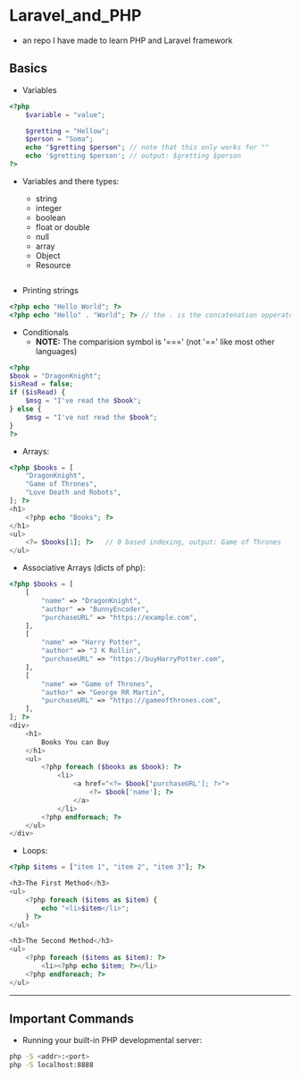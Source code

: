 # Laravel_and_PHP

- an repo I have made to learn PHP and Laravel framework

## Basics

- Variables

```php
<?php
    $variable = "value";

    $gretting = "Hellow";
    $person = "Soma";
    echo "$gretting $person"; // note that this only works for ""
    echo '$gretting $person'; // output: $gretting $person
?>
```

- Variables and there types:

  - string
  - integer
  - boolean
  - float or double
  - null
  - array
  - Object
  - Resource

```php

```

- Printing strings

```php
<?php echo "Hello World"; ?>
<?php echo "Hello" . "World"; ?> // the . is the concatenation opperator in php

```

- Conditionals
  - **NOTE:** The comparision symbol is '===' (not '==' like most other languages)

```php
<?php
$book = "DragonKnight";
$isRead = false;
if ($isRead) {
    $msg = "I've read the $book";
} else {
    $msg = "I've not read the $book";
}
?>
```

- Arrays:

```php
<?php $books = [
    "DragonKnight",
    "Game of Thrones",
    "Love Death and Robots",
]; ?>
<h1>
    <?php echo "Books"; ?>
</h1>
<ul>
    <?= $books[1]; ?>   // 0 based indexing, output: Game of Thrones
</ul>
```

- Associative Arrays (dicts of php):

```php
<?php $books = [
    [
        "name" => "DragonKnight",
        "author" => "BunnyEncoder",
        "purchaseURL" => "https://example.com",
    ],
    [
        "name" => "Harry Potter",
        "author" => "J K Rollin",
        "purchaseURL" => "https://buyHarryPotter.com",
    ],
    [
        "name" => "Game of Thrones",
        "author" => "George RR Martin",
        "purchaseURL" => "https://gameofthrones.com",
    ],
]; ?>
<div>
    <h1>
        Books You can Buy
    </h1>
    <ul>
        <?php foreach ($books as $book): ?>
            <li>
                <a href="<?= $book['purchaseURL']; ?>">
                    <?= $book['name']; ?>
                </a>
            </li>
        <?php endforeach; ?>
    </ul>
</div>
```

- Loops:

```php
<?php $items = ["item 1", "item 2", "item 3"]; ?>

<h3>The First Method</h3>
<ul>
    <?php foreach ($items as $item) {
        echo "<li>$item</li>";
    } ?>
</ul>

<h3>The Second Method</h3>
<ul>
    <?php foreach ($items as $item): ?>
        <li><?php echo $item; ?></li>
    <?php endforeach; ?>
</ul>
```

---

## Important Commands

- Running your built-in PHP developmental server:

```bash
php -S <addr>:<port>
php -S localhost:8888
```
